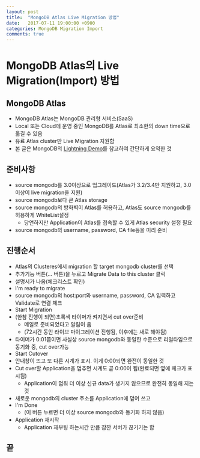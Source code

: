 ```yaml
---
layout: post
title:  "MongoDB Atlas Live Migration 방법"
date:   2017-07-11 19:00:00 +0900
categories: MongoDB Migration Import
comments: true
---
```

# MongoDB Atlas의 Live Migration(Import) 방법

## MongoDB Atlas
- MongoDB Atlas는 MongoDB 관리형 서비스(SaaS)
- Local 또는 Cloud에 운영 중인 MongoDB를 Atlas로 최소한의 down time으로 옮길 수 있음
- 유료 Atlas cluster만 Live Migration 지원함
- 본 글은 MongoDB의 [Lightning Demo][mongodb-atlas-lightning-demo]를 참고하여 간단하게 요약한 것

## 준비사항
- source mongodb를 3.0이상으로 업그레이드(Atlas가 3.2/3.4만 지원하고, 3.0 이상이 live migration을 지원)
- source mongodb보다 큰 Atlas storage
- source mongodb의 방화벽이 Atlas를 허용하고, Atlas도 source mongodb를 허용하게 WhiteList설정
  - 당연하지만 Application이 Atlas를 접속할 수 있게 Atlas security 설정 필요
- source mongodb의 username, password, CA file등을 미리 준비

## 진행순서
- Atlas의 Clusteres에서 migration 할 target mongodb cluster를 선택
- 추가기능 버튼(... 버튼)을 누르고 Migrate Data to this cluster 클릭
- 설명서가 나옴(체크리스트 확인)
- I'm ready to migrate
- source mongodb의 host:port와 username, password, CA 입력하고 Validate로 연결 체크
- Start Migration
- (한참 진행이 되면)초록색 타이머가 켜지면서 cut over준비
  - 메일로 준비되었다고 알림이 옴
  - (72시간 동안 라이브 마이그레이션 진행됨, 이후에는 새로 해야됨)
- 타이머가 0:01쯤이면 사실상 source mongodb와 동일한 수준으로 리얼타임으로 동기화 중, cut over가능
- Start Cutover
- 안내창이 뜨고 또 다른 시계가 표시. 이게 0:00되면 완전이 동일한 것
- Cut over할 Application을 멈추면 시계도 곧 0:00이 됨(완료되면 옆에 체크가 표시됨)
  - Application이 멈춰 더 이상 신규 data가 생기지 않으므로 완전히 동일해 지는 것
- 새로운 mongodb의 cluster 주소를 Application에 덮어 쓰고
- I'm Done
  - (이 버튼 누르면 더 이상 source mongodb와 동기화 하지 않음)
- Application 재시작
  - Application 재부팅 하는시간 만큼 잠깐 서버가 끊기기는 함

## 끝
[mongodb-atlas-lightning-demo]: https://www.mongodb.com/presentations/lightning-demo-mongodb-atlas-live-import-fri
